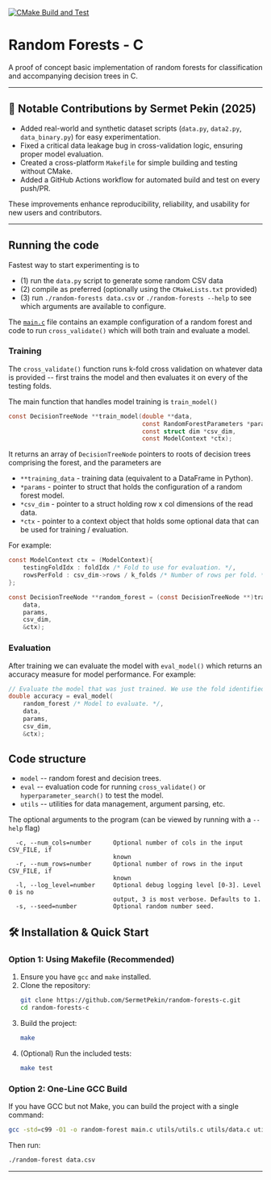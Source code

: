 [![CMake Build and Test](https://github.com/SermetPekin/random-forests-c/actions/workflows/c-cpp.yml/badge.svg)](https://github.com/SermetPekin/random-forests-c/actions/workflows/c-cpp.yml)
# Random Forests - C
A proof of concept basic implementation of random forests for classification and accompanying decision trees in C.

---

## 🚀 Notable Contributions by Sermet Pekin (2025)

- Added real-world and synthetic dataset scripts (`data.py`, `data2.py`, `data_binary.py`) for easy experimentation.
- Fixed a critical data leakage bug in cross-validation logic, ensuring proper model evaluation.
- Created a cross-platform `Makefile` for simple building and testing without CMake.
- Added a GitHub Actions workflow for automated build and test on every push/PR.

These improvements enhance reproducibility, reliability, and usability for new users and contributors.

---

## Running the code

Fastest way to start experimenting is to
- (1) run the `data.py` script to generate some random CSV data
- (2) compile as preferred (optionally using the `CMakeLists.txt` provided)
- (3) run `./random-forests data.csv` or `./random-forests --help` to see which arguments are available to configure.

The [`main.c`](./main.c) file contains an example configuration of a random forest and code to run `cross_validate()` which will both train and evaluate a model.

### Training

The `cross_validate()` function runs k-fold cross validation on whatever data is provided -- first trains the model and then evaluates it on every of the testing folds.

The main function that handles model training is `train_model()`
```c
const DecisionTreeNode **train_model(double **data,
                                     const RandomForestParameters *params,
                                     const struct dim *csv_dim,
                                     const ModelContext *ctx);
```
It returns an array of `DecisionTreeNode` pointers to roots of decision trees comprising the forest, and the parameters are

- `**training_data` - training data (equivalent to a DataFrame in Python).
- `*params` - pointer to struct that holds the configuration of a random forest model.
- `*csv_dim` - pointer to a struct holding row x col dimensions of the read data.
- `*ctx` - pointer to a context object that holds some optional data that can be used for training / evaluation.

For example:
```c
const ModelContext ctx = (ModelContext){
    testingFoldIdx : foldIdx /* Fold to use for evaluation. */,
    rowsPerFold : csv_dim->rows / k_folds /* Number of rows per fold. */
};

const DecisionTreeNode **random_forest = (const DecisionTreeNode **)train_model(
    data,
    params,
    csv_dim,
    &ctx);
```

### Evaluation

After training we can evaluate the model with `eval_model()` which returns an accuracy measure for model performance.
For example:

```c
// Evaluate the model that was just trained. We use the fold identified by 'foldIdx' in 'ctx' to evaluate the model.
double accuracy = eval_model(
    random_forest /* Model to evaluate. */,
    data,
    params,
    csv_dim,
    &ctx);
```

## Code structure

- `model` -- random forest and decision trees.
- `eval` -- evaluation code for running `cross_validate()` or `hyperparameter_search()` to test the model.
- `utils` -- utilities for data management, argument parsing, etc.

The optional arguments to the program (can be viewed by running with a `--help` flag)
```
  -c, --num_cols=number      Optional number of cols in the input CSV_FILE, if
                             known
  -r, --num_rows=number      Optional number of rows in the input CSV_FILE, if
                             known
  -l, --log_level=number     Optional debug logging level [0-3]. Level 0 is no
                             output, 3 is most verbose. Defaults to 1.
  -s, --seed=number          Optional random number seed.
```

## 🛠️ Installation & Quick Start

### Option 1: Using Makefile (Recommended)

1. Ensure you have `gcc` and `make` installed.
2. Clone the repository:
   ```sh
   git clone https://github.com/SermetPekin/random-forests-c.git
   cd random-forests-c
   ```
3. Build the project:
   ```sh
   make
   ```
4. (Optional) Run the included tests:
   ```sh
   make test
   ```

### Option 2: One-Line GCC Build

If you have GCC but not Make, you can build the project with a single command:

```sh
gcc -std=c99 -O1 -o random-forest main.c utils/utils.c utils/data.c utils/argparse.c model/tree.c model/forest.c eval/eval.c
```

Then run:
```sh
./random-forest data.csv
```

---
